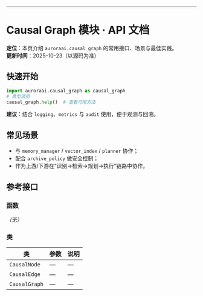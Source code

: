 ---
# Causal Graph 模块 · API 文档

<div class="doc-card">
<strong>定位</strong>：本页介绍 <code>auroraai.causal_graph</code> 的常用接口、场景与最佳实践。<br/>
<strong>更新时间</strong>：2025-10-23（以源码为准）
</div>

## 快速开始
```python
import auroraai.causal_graph as causal_graph
# 典型调用
causal_graph.help()  # 查看可用方法
```

<div class="callout tip">
<b>建议</b>：结合 <code>logging</code>、<code>metrics</code> 与 <code>audit</code> 使用，便于观测与回溯。
</div>

## 常见场景
- 与 <code>memory_manager</code> / <code>vector_index</code> / <code>planner</code> 协作；
- 配合 <code>archive_policy</code> 做安全控制；
- 作为上游/下游在“识别→检索→规划→执行”链路中协作。

## 参考接口

### 函数
_（无）_


### 类
| 类 | 参数 | 说明 |
|---|---|---|
| `CausalNode` | — | — |
| `CausalEdge` | — | — |
| `CausalGraph` | — | — |

